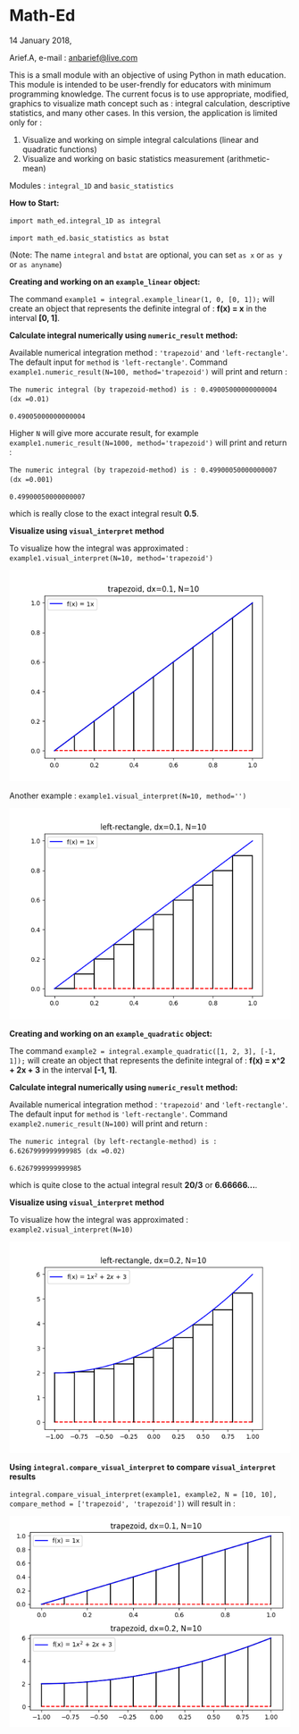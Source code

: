 # Math-Ed

14 January 2018,

Arief.A, e-mail : anbarief@live.com

This is a small module with an objective of using Python in math education. This module is intended to be user-frendly for educators with minimum programming knowledge. The current focus is to use appropriate, modified, graphics to visualize math concept such as : 
integral calculation, descriptive statistics, and many other cases. In this version, the application is limited only for :
1. Visualize and working on simple integral calculations (linear and quadratic functions)
2. Visualize and working on basic statistics measurement (arithmetic-mean)

Modules : `integral_1D` and `basic_statistics`

**How to Start:**

`import math_ed.integral_1D as integral`

`import math_ed.basic_statistics as bstat`

(Note: The name `integral` and `bstat` are optional, you can set `as x` or `as y` or `as anyname`)

**Creating and working on an `example_linear` object:**

The command `example1 = integral.example_linear(1, 0, [0, 1]);`  will create an object that represents the definite integral of : **f(x) = x** in the interval **[0, 1]**.

**Calculate integral numerically using `numeric_result` method:**

Available numerical integration method : `'trapezoid'` and `'left-rectangle'`. The default input for `method` is `'left-rectangle'`. 
Command `example1.numeric_result(N=100, method='trapezoid')` will print and return :

`The numeric integral (by trapezoid-method) is : 0.49005000000000004 (dx =0.01)`

`0.49005000000000004`

Higher `N` will give more accurate result, for example  `example1.numeric_result(N=1000, method='trapezoid')` will print and return : 

`The numeric integral (by trapezoid-method) is : 0.49900050000000007 (dx =0.001)`

`0.49900050000000007`

which is really close to the exact integral result **0.5**.


**Visualize using `visual_interpret` method**

To visualize how the integral was approximated : `example1.visual_interpret(N=10, method='trapezoid')`

![alt text](https://raw.githubusercontent.com/anbarief/Math-Ed/master/example_1.png)

Another example : `example1.visual_interpret(N=10, method='')`

![alt text](https://raw.githubusercontent.com/anbarief/Math-Ed/master/example_2.png)

**Creating and working on an `example_quadratic` object:**

The command `example2 = integral.example_quadratic([1, 2, 3], [-1, 1]);`  will create an object that represents the definite integral of : **f(x) = x^2 + 2x + 3** in the interval **[-1, 1]**.

**Calculate integral numerically using `numeric_result` method:**

Available numerical integration method : `'trapezoid'` and `'left-rectangle'`. The default input for `method` is `'left-rectangle'`. 
Command `example2.numeric_result(N=100)` will print and return :

`The numeric integral (by left-rectangle-method) is : 6.6267999999999985 (dx =0.02)`

`6.6267999999999985`

which is quite close to the actual integral result **20/3** or **6.66666...**.

**Visualize using `visual_interpret` method**

To visualize how the integral was approximated : `example2.visual_interpret(N=10)`

![alt text](https://raw.githubusercontent.com/anbarief/Math-Ed/master/example_3.png)

**Using `integral.compare_visual_interpret` to compare `visual_interpret` results**

`integral.compare_visual_interpret(example1, example2, N = [10, 10], compare_method = ['trapezoid', 'trapezoid'])` will result in :

![alt text](https://raw.githubusercontent.com/anbarief/Math-Ed/master/example_4.png)







































